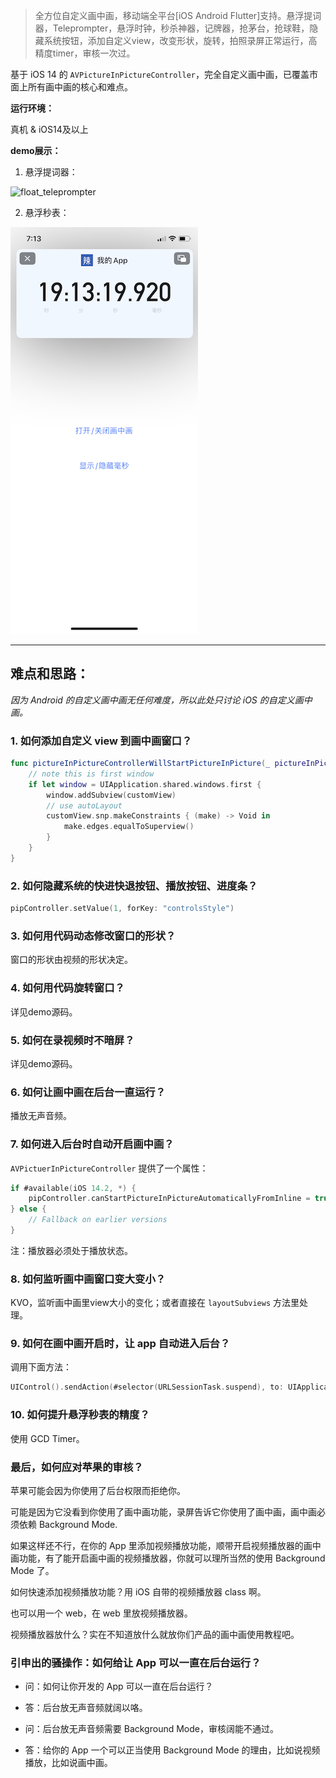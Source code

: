 >全方位自定义画中画，移动端全平台[iOS Android Flutter]支持。悬浮提词器，Teleprompter，悬浮时钟，秒杀神器，记牌器，抢茅台，抢球鞋，隐藏系统按钮，添加自定义view，改变形状，旋转，拍照录屏正常运行，高精度timer，审核一次过。


基于 iOS 14 的 `AVPictureInPictureController`，完全自定义画中画，已覆盖市面上所有画中画的核心和难点。


**运行环境：**

真机 & iOS14及以上

**demo展示：**


1. 悬浮提词器：

![float_teleprompter](float_teleprompter.GIF)


2. 悬浮秒表：

![float_timer](float_timer.PNG)


---


## 难点和思路：

*因为 Android 的自定义画中画无任何难度，所以此处只讨论 iOS 的自定义画中画。*

### 1. 如何添加自定义 view 到画中画窗口？


```swift
func pictureInPictureControllerWillStartPictureInPicture(_ pictureInPictureController: AVPictureInPictureController) {
    // note this is first window
    if let window = UIApplication.shared.windows.first {
        window.addSubview(customView)
        // use autoLayout
        customView.snp.makeConstraints { (make) -> Void in
            make.edges.equalToSuperview()
        }
    }
}
```

### 2. 如何隐藏系统的快进快退按钮、播放按钮、进度条？


```swift
pipController.setValue(1, forKey: "controlsStyle")
```

### 3. 如何用代码动态修改窗口的形状？

窗口的形状由视频的形状决定。

### 4. 如何用代码旋转窗口？

详见demo源码。


### 5. 如何在录视频时不暗屏？

详见demo源码。


### 6. 如何让画中画在后台一直运行？

播放无声音频。


### 7. 如何进入后台时自动开启画中画？

`AVPictuerInPictureController` 提供了一个属性：


```swift
if #available(iOS 14.2, *) {
    pipController.canStartPictureInPictureAutomaticallyFromInline = true
} else {
    // Fallback on earlier versions
}
```

注：播放器必须处于播放状态。


### 8. 如何监听画中画窗口变大变小？

KVO，监听画中画里view大小的变化；或者直接在 `layoutSubviews` 方法里处理。


### 9. 如何在画中画开启时，让 app 自动进入后台？

调用下面方法：

```swift
UIControl().sendAction(#selector(URLSessionTask.suspend), to: UIApplication.shared, for: nil)
```

### 10. 如何提升悬浮秒表的精度？

使用 GCD Timer。


### 最后，如何应对苹果的审核？

苹果可能会因为你使用了后台权限而拒绝你。

可能是因为它没看到你使用了画中画功能，录屏告诉它你使用了画中画，画中画必须依赖 Background Mode.

如果这样还不行，在你的 App 里添加视频播放功能，顺带开启视频播放器的画中画功能，有了能开启画中画的视频播放器，你就可以理所当然的使用 Background Mode 了。

如何快速添加视频播放功能？用 iOS 自带的视频播放器 class 啊。

也可以用一个 web，在 web 里放视频播放器。

视频播放器放什么？实在不知道放什么就放你们产品的画中画使用教程吧。


### 引申出的骚操作：如何给让 App 可以一直在后台运行？

- 问：如何让你开发的 App 可以一直在后台运行？
- 答：后台放无声音频就阔以咯。


- 问：后台放无声音频需要 Background Mode，审核阔能不通过。
- 答：给你的 App 一个可以正当使用 Background Mode 的理由，比如说视频播放，比如说画中画。


